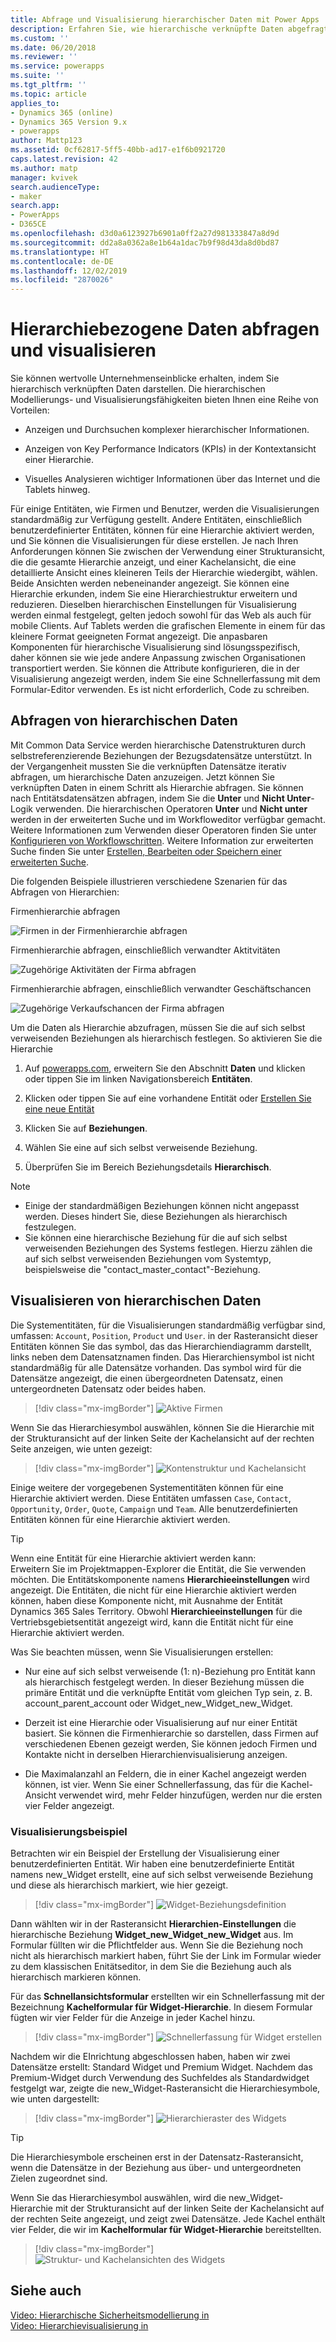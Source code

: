 ```yaml
---
title: Abfrage und Visualisierung hierarchischer Daten mit Power Apps | MicrosoftDocs
description: Erfahren Sie, wie hierarchische verknüpfte Daten abgefragt und visualisiert werden
ms.custom: ''
ms.date: 06/20/2018
ms.reviewer: ''
ms.service: powerapps
ms.suite: ''
ms.tgt_pltfrm: ''
ms.topic: article
applies_to:
- Dynamics 365 (online)
- Dynamics 365 Version 9.x
- powerapps
author: Mattp123
ms.assetid: 0cf62817-5ff5-40bb-ad17-e1f6b0921720
caps.latest.revision: 42
ms.author: matp
manager: kvivek
search.audienceType:
- maker
search.app:
- PowerApps
- D365CE
ms.openlocfilehash: d3d0a6123927b6901a0ff2a27d981333847a8d9d
ms.sourcegitcommit: dd2a8a0362a8e1b64a1dac7b9f98d43da8d0bd87
ms.translationtype: HT
ms.contentlocale: de-DE
ms.lasthandoff: 12/02/2019
ms.locfileid: "2870026"
---
```

# <a name="query-and-visualize-hierarchically-related-data"></a>Hierarchiebezogene Daten abfragen und visualisieren

Sie können wertvolle Unternehmenseinblicke erhalten, indem Sie hierarchisch verknüpften Daten darstellen. Die hierarchischen Modellierungs- und Visualisierungsfähigkeiten bieten Ihnen eine Reihe von Vorteilen:  
  
-   Anzeigen und Durchsuchen komplexer hierarchischer Informationen.  
  
-   Anzeigen von Key Performance Indicators (KPIs) in der Kontextansicht einer Hierarchie.  
  
-   Visuelles Analysieren wichtiger Informationen über das Internet und die Tablets hinweg.  
  
Für einige Entitäten, wie Firmen und Benutzer, werden die Visualisierungen standardmäßig zur Verfügung gestellt. Andere Entitäten, einschließlich benutzerdefinierter Entitäten, können für eine Hierarchie aktiviert werden, und Sie können die Visualisierungen für diese erstellen. Je nach Ihren Anforderungen können Sie zwischen der Verwendung einer Strukturansicht, die die gesamte Hierarchie anzeigt, und einer Kachelansicht, die eine detaillierte Ansicht eines kleineren Teils der Hierarchie wiedergibt, wählen. Beide Ansichten werden nebeneinander angezeigt. Sie können eine Hierarchie erkunden, indem Sie eine Hierarchiestruktur erweitern und reduzieren. Dieselben hierarchischen Einstellungen für Visualisierung werden einmal festgelegt, gelten jedoch sowohl für das Web als auch für mobile Clients. Auf Tablets werden die grafischen Elemente in einem für das kleinere Format geeigneten Format angezeigt. Die anpasbaren Komponenten für hierarchische Visualisierung sind lösungsspezifisch, daher können sie wie jede andere Anpassung zwischen Organisationen transportiert werden. Sie können die Attribute konfigurieren, die in der Visualisierung angezeigt werden, indem Sie eine Schnellerfassung mit dem Formular-Editor verwenden. Es ist nicht erforderlich, Code zu schreiben.  
  
<a name="BKMK_Querydata"></a>   
## <a name="query-hierarchical-data"></a>Abfragen von hierarchischen Daten  
 Mit Common Data Service werden hierarchische Datenstrukturen durch selbstreferenzierende Beziehungen der Bezugsdatensätze unterstützt. In der Vergangenheit mussten Sie die verknüpften Datensätze iterativ abfragen, um hierarchische Daten anzuzeigen. Jetzt können Sie verknüpften Daten in einem Schritt als Hierarchie abfragen. Sie können nach Entitätsdatensätzen abfragen, indem Sie die **Unter** und **Nicht Unter**-Logik verwenden. Die hierarchischen Operatoren **Unter** und **Nicht unter** werden in der erweiterten Suche und im Workfloweditor verfügbar gemacht. Weitere Informationen zum Verwenden dieser Operatoren finden Sie unter [Konfigurieren von Workflowschritten](/flow/configure-workflow-steps). Weitere Information zur erweiterten Suche finden Sie unter [Erstellen, Bearbeiten oder Speichern einer erweiterten Suche](https://docs.microsoft.com/dynamics365/customer-engagement/basics/save-advanced-find-search).  
  
 Die folgenden Beispiele illustrieren verschiedene Szenarien für das Abfragen von Hierarchien:  
  
 Firmenhierarchie abfragen  
  
 ![Firmen in der Firmenhierarchie abfragen](media/query-accounts.png "Firmen in der Firmenhierarchie abfragen")  
  
 Firmenhierarchie abfragen, einschließlich verwandter Aktitvitäten  
  
 ![Zugehörige Aktivitäten der Firma abfragen](media/query-account-related-activities.png "Zugehörige Aktivitäten der Firma abfragen")  
  
 Firmenhierarchie abfragen, einschließlich verwandter Geschäftschancen  
  
 ![Zugehörige Verkaufschancen der Firma abfragen](media/query-account-related-opportunities.png "Zugehörige Verkaufschancen der Firma abfragen")  
  
 Um die Daten als Hierarchie abzufragen, müssen Sie die auf sich selbst verweisenden Beziehungen als hierarchisch festlegen. So aktivieren Sie die Hierarchie  
  

1. Auf [powerapps.com](https://make.powerapps.com/?utm_source=padocs&utm_medium=linkinadoc&utm_campaign=referralsfromdoc), erweitern Sie den Abschnitt **Daten** und klicken oder tippen Sie im linken Navigationsbereich **Entitäten**.

2. Klicken oder tippen Sie auf eine vorhandene Entität oder [Erstellen Sie eine neue Entität](data-platform-create-entity.md)

3. Klicken Sie auf **Beziehungen**.

4.  Wählen Sie eine auf sich selbst verweisende Beziehung.

5.  Überprüfen Sie im Bereich Beziehungsdetails **Hierarchisch**.  
  
> [!NOTE]
> - Einige der standardmäßigen Beziehungen können nicht angepasst werden. Dieses hindert Sie, diese Beziehungen als hierarchisch festzulegen.  
> - Sie können eine hierarchische Beziehung für die auf sich selbst verweisenden Beziehungen des Systems festlegen. Hierzu zählen die auf sich selbst verweisenden Beziehungen vom Systemtyp, beispielsweise die "contact_master_contact"-Beziehung.  
  
<a name="BKMK_Visualizedata"></a>   
## <a name="visualize-hierarchical-data"></a>Visualisieren von hierarchischen Daten  
 Die Systementitäten, für die Visualisierungen standardmäßig verfügbar sind, umfassen: `Account`, `Position`, `Product` und `User`. in der Rasteransicht dieser Entitäten können Sie das symbol, das das Hierarchiendiagramm darstellt, links neben dem Datensatznamen finden. Das Hierarchiensymbol ist nicht standardmäßig für alle Datensätze vorhanden. Das symbol wird für die Datensätze angezeigt, die einen übergeordneten Datensatz, einen untergeordneten Datensatz oder beides haben.  
 
 > [!div class="mx-imgBorder"] 
 > ![Aktive Firmen](media/cust-hs-active-account.png "Aktive Firmen")  
  
 Wenn Sie das Hierarchiesymbol auswählen, können Sie die Hierarchie mit der Strukturansicht auf der linken Seite der Kachelansicht auf der rechten Seite anzeigen, wie unten gezeigt:  
  
> [!div class="mx-imgBorder"] 
> ![Kontenstruktur und Kachelansicht](media/hierachy-security-accounts-tile-view.png "Kontenstruktur und Kachelansicht")  
  
 Einige weitere der vorgegebenen Systementitäten können für eine Hierarchie aktiviert werden. Diese Entitäten umfassen `Case`, `Contact`, `Opportunity`, `Order`, `Quote`, `Campaign` und `Team`. Alle benutzerdefinierten Entitäten können für eine Hierarchie aktiviert werden.  
  
> [!TIP]
>  Wenn eine Entität für eine Hierarchie aktiviert werden kann:  
>  Erweitern Sie im Projektmappen-Explorer die Entität, die Sie verwenden möchten. Die Entitätskomponente namens **Hierarchieeinstellungen** wird angezeigt. Die Entitäten, die nicht für eine Hierarchie aktiviert werden können, haben diese Komponente nicht, mit Ausnahme der Entität Dynamics 365 Sales Territory. Obwohl **Hierarchieeinstellungen** für die Vertriebsgebietsentität angezeigt wird, kann die Entität nicht für eine Hierarchie aktiviert werden.  
  
 Was Sie beachten müssen, wenn Sie Visualisierungen erstellen:  
  
-   Nur eine auf sich selbst verweisende (1: n)-Beziehung pro Entität kann als hierarchisch festgelegt werden. In dieser Beziehung müssen die primäre Entität und die verknüpfte Entität vom gleichen Typ sein, z. B. account_parent_account oder Widget_new_Widget_new_Widget.  
  
-   Derzeit ist eine Hierarchie oder Visualisierung auf nur einer Entität basiert. Sie können die Firmenhierarchie so darstellen, dass Firmen auf verschiedenen Ebenen gezeigt werden, Sie können jedoch Firmen und Kontakte nicht in derselben Hierarchienvisualisierung anzeigen.  
  
-   Die Maximalanzahl an Feldern, die in einer Kachel angezeigt werden können, ist vier. Wenn Sie einer Schnellerfassung, das für die Kachel-Ansicht verwendet wird, mehr Felder hinzufügen, werden nur die ersten vier Felder angezeigt.  
  
### <a name="visualization-example"></a>Visualisierungsbeispiel  
 Betrachten wir ein Beispiel der Erstellung der Visualisierung einer benutzerdefinierten Entität. Wir haben eine benutzerdefinierte Entität namens new_Widget erstellt, eine auf sich selbst verweisende Beziehung und diese als hierarchisch markiert, wie hier gezeigt.  
 
> [!div class="mx-imgBorder"] 
> ![Widget-Beziehungsdefinition](media/widget-relationship-definition.png "Widget-Beziehungsdefinition")  
   
 Dann wählten wir in der Rasteransicht **Hierarchien-Einstellungen** die hierarchische Beziehung **Widget_new_Widget_new_Widget** aus. Im Formular füllten wir die Pflichtfelder aus. Wenn Sie die Beziehung noch nicht als hierarchisch markiert haben, führt Sie der Link im Formular wieder zu dem klassischen Enitätseditor, in dem Sie die Beziehung auch als hierarchisch markieren können.  
  
 Für das **Schnellansichtsformular** erstellten wir ein Schnellerfassung mit der Bezeichnung **Kachelformular für Widget-Hierarchie**. In diesem Formular fügten wir vier Felder für die Anzeige in jeder Kachel hinzu.  
  
> [!div class="mx-imgBorder"] 
> ![Schnellerfassung für Widget erstellen](media/create-quickf-orm.png "Schnellerfassung für Widget erstellen")  
  
 Nachdem wir die EInrichtung abgeschlossen haben, haben wir zwei Datensätze erstellt: Standard Widget und Premium Widget. Nachdem das Premium-Widget durch Verwendung des Suchfeldes als Standardwidget festgelgt war, zeigte die new_Widget-Rasteransicht die Hierarchiesymbole, wie unten dargestellt:  
  
> [!div class="mx-imgBorder"] 
> ![Hierarchieraster des Widgets](media/widget-hierarchy-grid.png "Hierarchieraster des Widgets")  
  
> [!TIP]
>  Die Hierarchiesymbole erscheinen erst in der Datensatz-Rasteransicht, wenn die Datensätze in der Beziehung aus über- und untergeordneten Zielen zugeordnet sind.  
  
 Wenn Sie das Hierarchiesymbol auswählen, wird die new_Widget-Hierarchie mit der Strukturansicht auf der linken Seite der Kachelansicht auf der rechten Seite angezeigt, und zeigt zwei Datensätze. Jede Kachel enthält vier Felder, die wir im **Kachelformular für Widget-Hierarchie** bereitstellten.  
 
 > [!div class="mx-imgBorder"] 
 > ![Struktur- und Kachelansichten des Widgets](media/widget-tree-tiles.png "Struktur- und Kachelansichten des Widgets")  
  
## <a name="see-also"></a>Siehe auch  
 [Video: Hierarchische Sicherheitsmodellierung in](https://www.youtube.com/watch?v=kx5So32DrCo&index=10&list=PLC3591A8FE4ADBE07)   
 [Video: Hierarchievisualisierung in](https://www.youtube.com/watch?v=_dGBE6icLNw&index=9&list=PLC3591A8FE4ADBE07)
